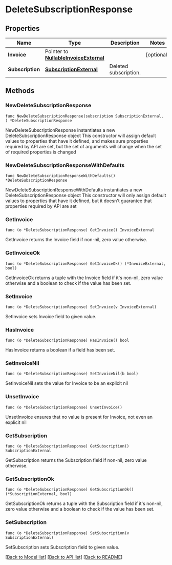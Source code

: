 # DeleteSubscriptionResponse

## Properties

Name | Type | Description | Notes
------------ | ------------- | ------------- | -------------
**Invoice** | Pointer to [**NullableInvoiceExternal**](InvoiceExternal.md) |  | [optional] 
**Subscription** | [**SubscriptionExternal**](SubscriptionExternal.md) | Deleted subscription. | 

## Methods

### NewDeleteSubscriptionResponse

`func NewDeleteSubscriptionResponse(subscription SubscriptionExternal, ) *DeleteSubscriptionResponse`

NewDeleteSubscriptionResponse instantiates a new DeleteSubscriptionResponse object
This constructor will assign default values to properties that have it defined,
and makes sure properties required by API are set, but the set of arguments
will change when the set of required properties is changed

### NewDeleteSubscriptionResponseWithDefaults

`func NewDeleteSubscriptionResponseWithDefaults() *DeleteSubscriptionResponse`

NewDeleteSubscriptionResponseWithDefaults instantiates a new DeleteSubscriptionResponse object
This constructor will only assign default values to properties that have it defined,
but it doesn't guarantee that properties required by API are set

### GetInvoice

`func (o *DeleteSubscriptionResponse) GetInvoice() InvoiceExternal`

GetInvoice returns the Invoice field if non-nil, zero value otherwise.

### GetInvoiceOk

`func (o *DeleteSubscriptionResponse) GetInvoiceOk() (*InvoiceExternal, bool)`

GetInvoiceOk returns a tuple with the Invoice field if it's non-nil, zero value otherwise
and a boolean to check if the value has been set.

### SetInvoice

`func (o *DeleteSubscriptionResponse) SetInvoice(v InvoiceExternal)`

SetInvoice sets Invoice field to given value.

### HasInvoice

`func (o *DeleteSubscriptionResponse) HasInvoice() bool`

HasInvoice returns a boolean if a field has been set.

### SetInvoiceNil

`func (o *DeleteSubscriptionResponse) SetInvoiceNil(b bool)`

 SetInvoiceNil sets the value for Invoice to be an explicit nil

### UnsetInvoice
`func (o *DeleteSubscriptionResponse) UnsetInvoice()`

UnsetInvoice ensures that no value is present for Invoice, not even an explicit nil
### GetSubscription

`func (o *DeleteSubscriptionResponse) GetSubscription() SubscriptionExternal`

GetSubscription returns the Subscription field if non-nil, zero value otherwise.

### GetSubscriptionOk

`func (o *DeleteSubscriptionResponse) GetSubscriptionOk() (*SubscriptionExternal, bool)`

GetSubscriptionOk returns a tuple with the Subscription field if it's non-nil, zero value otherwise
and a boolean to check if the value has been set.

### SetSubscription

`func (o *DeleteSubscriptionResponse) SetSubscription(v SubscriptionExternal)`

SetSubscription sets Subscription field to given value.



[[Back to Model list]](../README.md#documentation-for-models) [[Back to API list]](../README.md#documentation-for-api-endpoints) [[Back to README]](../README.md)


